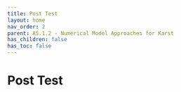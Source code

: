 ```yaml
---
title: Post Test
layout: home
nav_order: 2
parent: A5.1.2 - Numerical Model Approaches for Karst
has_children: false
has_toc: false
---
```


<script
  src="https://cdn.mathjax.org/mathjax/latest/MathJax.js?config=TeX-AMS-MML_HTMLorMML"
  type="text/javascript">
</script>

# Post Test


> ## 
